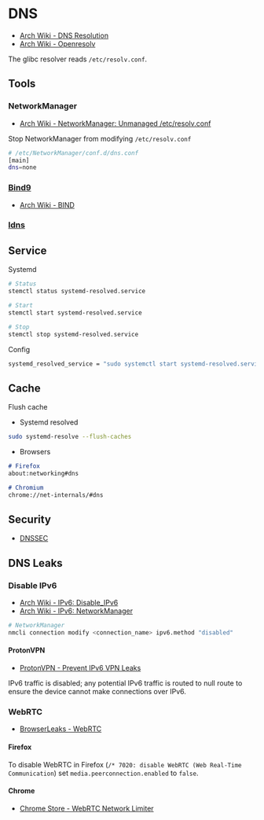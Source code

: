 # DNS

- [Arch Wiki - DNS Resolution](https://wiki.archlinux.org/title/Domain_name_resolution)
- [Arch Wiki - Openresolv](https://wiki.archlinux.org/title/Openresolv)

The glibc resolver reads `/etc/resolv.conf`.

<!-- Tools {{{-->
## Tools

### NetworkManager

- [Arch Wiki - NetworkManager: Unmanaged /etc/resolv.conf](https://wiki.archlinux.org/title/NetworkManager#Unmanaged_/etc/resolv.conf)

Stop NetworkManager from modifying `/etc/resolv.conf`
```sh
# /etc/NetworkManager/conf.d/dns.conf
[main]
dns=none
```
### [Bind9](https://github.com/isc-projects/bind9)

- [Arch Wiki - BIND](https://wiki.archlinux.org/title/BIND)

### [ldns](https://github.com/NLnetLabs/ldns)
<!-- }}} -->

<!-- Service {{{-->
## Service

Systemd
```sh
# Status
stemctl status systemd-resolved.service

# Start
stemctl start systemd-resolved.service

# Stop
stemctl stop systemd-resolved.service
```

Config
```sh
systemd_resolved_service = "sudo systemctl start systemd-resolved.service"
```
<!-- }}} -->

<!-- Cache {{{-->
## Cache

Flush cache 

- Systemd resolved
```sh
sudo systemd-resolve --flush-caches
```

- Browsers
```md
# Firefox
about:networking#dns

# Chromium
chrome://net-internals/#dns
```
<!-- }}} -->

<!-- Security {{{-->
## Security

- [DNSSEC](https://wiki.archlinux.org/title/DNSSEC)
<!-- }}} -->

<!-- DNS Leaks {{{-->
## DNS Leaks

### Disable IPv6

- [Arch Wiki - IPv6: Disable_IPv6](https://wiki.archlinux.org/title/IPv6#Disable_IPv6)
- [Arch Wiki - IPv6: NetworkManager](https://wiki.archlinux.org/title/IPv6#NetworkManager)

```sh
# NetworkManager
nmcli connection modify <connection_name> ipv6.method "disabled"
```

#### ProtonVPN

- [ProtonVPN - Prevent IPv6 VPN Leaks](https://protonvpn.com/support/prevent-ipv6-vpn-leaks/)

IPv6 traffic is disabled; any potential IPv6 traffic is routed to null route
to ensure the device cannot make connections over IPv6.

### WebRTC

- [BrowserLeaks - WebRTC](https://browserleaks.com/webrtc)

#### Firefox

To disable WebRTC in Firefox
(`/* 7020: disable WebRTC (Web Real-Time Communication`)
set `media.peerconnection.enabled` to `false`.

#### Chrome

- [Chrome Store - WebRTC Network Limiter](https://chrome.google.com/webstore/detail/webrtc-network-limiter/npeicpdbkakmehahjeeohfdhnlpdklia)
<!-- }}}-->
